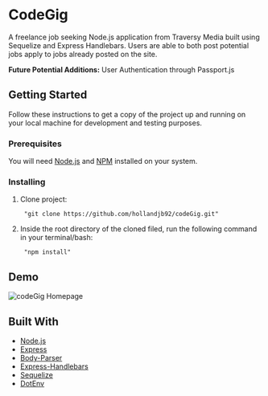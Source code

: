 # CodeGig

<p>A freelance job seeking Node.js application from Traversy Media built using Sequelize and Express Handlebars. Users are able to both post potential jobs apply to jobs already posted on the site. 
  
<strong>Future Potential Additions:</strong> User Authentication through Passport.js </p>

## Getting Started

Follow these instructions to get a copy of the project up and running on your local machine for development and testing purposes.

### Prerequisites

<p>You will need <a href="https://nodejs.org/en/">Node.js</a> and  <a href="https://www.npmjs.com/">NPM</a>  installed on your system.</p>

### Installing

<ol>
<li>
<p>Clone project:</p>
<pre><code> "git clone https://github.com/hollandjb92/codeGig.git"
</code></pre>
</li>
<li>
<p>Inside the root directory of the cloned filed, run the following command in your terminal/bash:</p>
<pre><code> "npm install"
</code></pre>
</li>
</ol>


## Demo

![codeGig Homepage](https://i.imgur.com/YA9GvnJ.png)


## Built With
<ul>
<li><a href="https://nodejs.org/en/">Node.js</a></li>
<li><a href="https://www.npmjs.com/package/express" rel="nofollow">Express</a></li>
<li><a href="https://www.npmjs.com/package/body-parser" rel="nofollow">Body-Parser</a></li>
    <li><a href="https://www.npmjs.com/package/express-handlebars" rel="nofollow">Express-Handlebars</a></li>
<li><a href="http://docs.sequelizejs.com/" rel="nofollow">Sequelize</a></li>
  <li><a href="https://www.npmjs.com/package/dotenv" rel="nofollow">DotEnv</a></li>
</ul>
